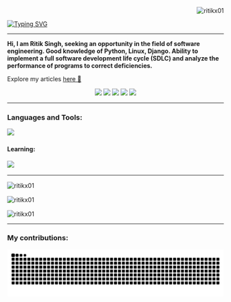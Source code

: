 <p align="right"> <img src="https://komarev.com/ghpvc/?username=ritikx01&label=Profile%20views&color=0e75b6&style=flat" alt="ritikx01" /> </p>

[![Typing SVG](https://readme-typing-svg.demolab.com?font=Just+Another+Hand&size=60&pause=1000&center=true&vCenter=true&random=false&width=639&height=100&lines=Hello+there+!!+%F0%9F%91%8B;Myself%2C+Ritik+Singh)](https://git.io/typing-svg)

***

**Hi, I am Ritik Singh, seeking an opportunity in the field of software engineering. Good knowledge of Python, Linux, Django. Ability to implement a full software development life cycle (SDLC) and analyze the performance of programs to correct deficiencies.**

Explore my articles [here 📝](https://ritik.dev/blog/)
<div align="center"> 
  <a href="https://linkedin.com/in/ritikx01" target="_blank"><img src="https://img.shields.io/badge/LinkedIn-0077B5?style=for-the-badge&logo=linkedin&logoColor=white" target="_blank" /></a>
  <a href="https://twitter.com/wh15k3yTF"><img src="https://img.shields.io/badge/X-333333?style=for-the-badge&logo=X&logoColor=white" /></a>
  <a href="https://ritik.dev" target="_blank"><img src="https://img.shields.io/badge/Portfolio-FF5722?style=for-the-badge&logo=todoist&logoColor=white" target="_blank" /></a>
  <a href="mailto:hello@ritik.dev"><img src="https://img.shields.io/badge/Email-333333?style=for-the-badge&logo=gmail&logoColor=red" /></a>
  <a href="https://ritik.dev" target="_blank"><img src="https://img.shields.io/badge/Leetcode-FFA116?style=for-the-badge&logo=leetcode&logoColor=white" target="_blank" /></a>
</div>

***

<h3 align="left">Languages and Tools:</h3>
<img src="https://skillicons.dev/icons?i=python,git,django,bash,docker,linux,selenium,postgres,neovim,kubernetes">

<h4 align="left">Learning:</h3>
<img src="https://skillicons.dev/icons?i=nodejs,react,redis">

***
<div>
  <p><img align="center" src="https://github-readme-stats.vercel.app/api/top-langs?username=ritikx01&show_icons=true&locale=en&layout=compact&theme=dracula" alt="ritikx01" /></p>

  <p><img align="center" src="https://github-readme-stats.vercel.app/api?username=ritikx01&show_icons=true&locale=en&theme=dracula" alt="ritikx01" /></p>

  <p><img align="center" src="https://github-readme-streak-stats.herokuapp.com/?user=ritikx01&theme=dracula" alt="ritikx01" /></p>
</div>

***

<h3>My contributions:</h3>

![snake gif](https://raw.githubusercontent.com/ritikx01/ritikx01/output/github-contribution-grid-snake.svg)
